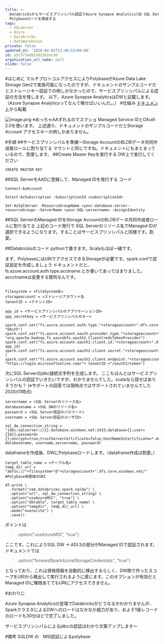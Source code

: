 ```yaml
---
title: >-
  Databricksからサービスプリンシパル認証でAzure Synapse Analytics(旧 SQL Data Warehouse)
  Polybaseロードを実装する
tags:
  - SQLServer
  - Azure
  - Databricks
  - DataWarehouse
private: false
updated_at: '2020-04-02T13:40:52+09:00'
id: a5c573e8b23015b1ecd0
organization_url_name: null
slide: false
---
```

#はじめに
マルチプロトコルアクセスによりPolybaseがAzure Data Lake Storage Gen2で実施可能になったのですが、ドキュメントのサンプルコードだとストレージキー認証での例しかなかったので、サービスプリンシパルによる認証の方法を残します。
以下、Azure Synapse AnalyticsはDWと記載します。（Azure Synapse Analyticsってなんて略せばいいんだ。。）
#仕組み
[ドキュメント](https://docs.microsoft.com/ja-jp/azure/databricks/data/data-sources/azure/sql-data-warehouse)から転載

![image.png](https://qiita-image-store.s3.ap-northeast-1.amazonaws.com/0/281819/d6af1f84-e84b-51c9-8495-a84e6e9da644.png)
※めっちゃAAずれるのでスクショ
Managed Service IDとOAuth 2.0を使います。
上述通り、ドキュメントのサンプルコードだとStorage Account アクセスキーの例しかありません。

#手順
##サービスプリンシパルを準備～Storage AccountのBLOBデータ共同作成者ロールに割り当てる
マウントと同じですね。ドキュメントにもまとまっているので、割愛します。
##Create Master Keyを実行する
DW上で実行してください

```sql:sql
CREATE MASTER KEY
```

##SQL ServerをAADに登録して、Managed IDを発行する
コード

```powershell:pss
Connect-AzAccount

Select-AzSubscription -SubscriptionId <subscriptionId>

Set-AzSqlServer -ResourceGroupName <your-database-server-resourceGroup> -ServerName <your-SQL-servername> -AssignIdentity

```


##SQL ServerのManaged IDをStorage AccountのBLOBデータ共同作成者ロールに割り当てる
上記のコード発行で SQL Serverのリソース名でManaged IDが選択できるようになります。することはサービスプリンシパルと同様です。割愛。

##Databricksのコード
pythonで書きます。Scalaもほぼ一緒です。

まず、PolybaseにはURIでアクセスできるStorageが必要です。spark.confで認証設定を作成しましょう
ドキュメントだと、fs.azure.account.auth.type.acctname.とか書いてあってはまりました。
accctnameは変更する箇所なんです。

```python:Python

filesystem = <FileSystem名>
storageaccount = <ストレージアカウント名
tenantID = <テナントID>

app_id = <サービスプリンシパルのアプリケーションID>
app_secretkey = <サービスプリンシパルのキー>

spark.conf.set("fs.azure.account.auth.type."+storageaccount+".dfs.core.windows.net", "OAuth")
spark.conf.set("fs.azure.account.oauth.provider.type."+storageaccount+".dfs.core.windows.net", "org.apache.hadoop.fs.azurebfs.oauth2.ClientCredsTokenProvider")
spark.conf.set("fs.azure.account.oauth2.client.id."+storageaccount+".dfs.core.windows.net", app_id)
spark.conf.set("fs.azure.account.oauth2.client.secret."+storageaccount+".dfs.core.windows.net",app_secretkey )
spark.conf.set("fs.azure.account.oauth2.client.endpoint."+storageaccount+".dfs.core.windows.net", "https://login.microsoftonline.com/"+ tenantID +"/oauth2/token")
```

次にSQL Serverのjdbc接続文字列を生成します。
ここもほんとはサービスプリンシパルの認証でいきたいですが、わかりませんでした。scalaなら探せばありそうかも？
(※サポートの回答では現時点ではサポートされていませんでした 2020/01時点)

```python:Python
servername = <SQL Serverのリソース名>
databasename = <SQL DWのリソース名>
password = <SQL Server認証のパスワード>
username = <SQL Server認証のユーザID>

sql_dw_connection_string = "jdbc:sqlserver://{}.database.windows.net:1433;database={};user={}@{};password={};encrypt=true;trustServerCertificate=false;hostNameInCertificate=*.database.windows.net;loginTimeout=30;".format(servername, databasename, username,servername, password)

```

dataframeを作成後、DWにPolybaseロードします。（dataframe作成は割愛。）

```python:Python
target_table_name = <テーブル名>
temp_dir_url = "abfss://"+filesystem+"@"+storageaccount+".dfs.core.windows.net/" #Polybase用領域のURI

df.write \
  .format("com.databricks.spark.sqldw") \
  .option("url", sql_dw_connection_string) \
  .option("useAzureMSI", "true") \
  .option("dbtable", target_table_name) \
  .option("tempdir", temp_dir_url) \
  .mode("overwrite") \
  .save()
```

ポイントは
> .option("useAzureMSI", "true")

ここです。これによりSQL DW -> ADLSの部分がManaged IDで認証されます。
ドキュメントでは

>.option("forwardSparkAzureStorageCredentials", "true") 

となっており、これは資格情報を自動的に検出するらしく、DW側で作ったスコープをURIから検出して実行されるように感じます。このオプションが有効だとManaged IDに権限あててもURIにアクセスできません。

#おわりに

Azure Synapse Analyticsの登場でDatabricksがどうなるかわかりませんが、SparkクラスタによるDWへのロードはなかなか威力があり、およそ1億レコードのロードも30分ほどで完了しました。

サービスプリンシパルによるjdbcの認証はわかり次第アップします～

#備考
SQLDW の　MSI認証によるpolybase

